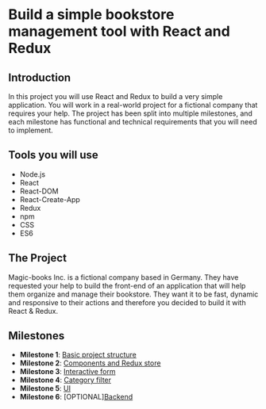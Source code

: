 # Build a simple bookstore management tool with React and Redux

## Introduction
In this project you will use React and Redux to build a very simple application. You will work in a real-world project for a fictional company that requires your help. The project has been split into multiple milestones, and each milestone has functional and technical requirements that you will need to implement.

## Tools you will use
- Node.js
- React
- React-DOM
- React-Create-App
- Redux
- npm
- CSS
- ES6

## The Project

Magic-books Inc. is a fictional company based in Germany. They have requested your help to build the front-end of an application that will help them organize and manage their bookstore. They want it to be fast, dynamic and responsive to their actions and therefore you decided to build it with React & Redux.

## Milestones

- **Milestone 1**: [Basic project structure](https://github.com/microverseinc/project-redux-bookstore/blob/master/milestones/MILESTONE_1.md)
- **Milestone 2**: [Components and Redux store](https://github.com/microverseinc/project-redux-bookstore/blob/master/milestones/MILESTONE_2.md)
- **Milestone 3**: [Interactive form](https://github.com/microverseinc/project-redux-bookstore/blob/master/milestones/MILESTONE_3.md)
- **Milestone 4**: [Category filter](https://github.com/microverseinc/project-redux-bookstore/blob/master/milestones/MILESTONE_4.md)
- **Milestone 5**: [UI](https://github.com/microverseinc/project-redux-bookstore/blob/master/milestones/MILESTONE_5.md)
- **Milestone 6**: [OPTIONAL][Backend](https://github.com/microverseinc/project-redux-bookstore/blob/master/milestones/MILESTONE_6.md)
